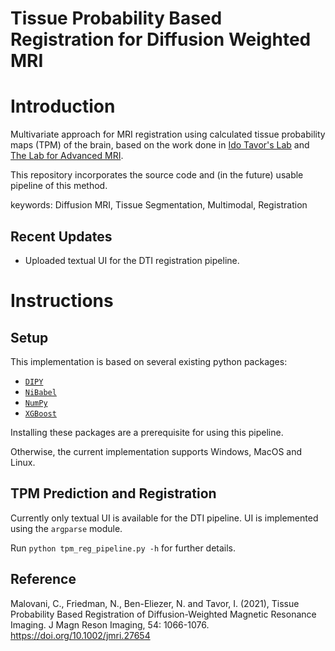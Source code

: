 # Tissue Probability Based Registration for Diffusion Weighted MRI

# Introduction
Multivariate approach for MRI registration using calculated tissue probability maps (TPM) of the brain, based on the work done in [Ido Tavor's Lab](https://www.tau.ac.il/~idotavor/) and [The Lab for Advanced MRI](https://beneliezer-lab.com/).

This repository incorporates the source code and (in the future) usable pipeline of this method.

keywords: Diffusion MRI, Tissue Segmentation, Multimodal, Registration

## Recent Updates

 - Uploaded textual UI for the DTI registration pipeline.

# Instructions

## Setup
This implementation is based on several existing python packages:
- [`DIPY`](https://dipy.org/)
- [`NiBabel`](https://nipy.org/nibabel/)
- [`NumPy`](https://numpy.org/)
- [`XGBoost`](https://xgboost.readthedocs.io/)

Installing these packages are a prerequisite for using this pipeline.

Otherwise, the current implementation supports Windows, MacOS and Linux. 

## TPM Prediction and Registration
Currently only textual UI is available for the DTI pipeline. 
UI is implemented using the `argparse` module.

Run `python tpm_reg_pipeline.py -h` for further details.

## Reference
Malovani, C., Friedman, N., Ben-Eliezer, N. and Tavor, I. (2021), Tissue Probability Based Registration of Diffusion-Weighted Magnetic Resonance Imaging. J Magn Reson Imaging, 54: 1066-1076. https://doi.org/10.1002/jmri.27654
